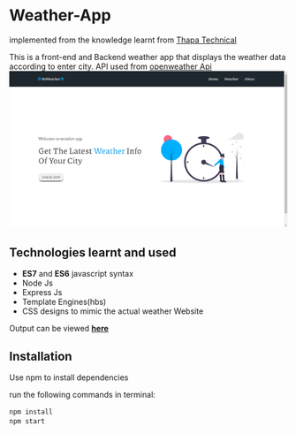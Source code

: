 # Weather-App


implemented from the knowledge learnt from [Thapa Technical ](https://www.youtube.com/channel/UCwfaAHy4zQUb2APNOGXUCCA)

This is a front-end and Backend weather app that displays the weather data according to enter city.
API used from [openweather Api](https://openweathermap.org/)
<img src = "gif.gif"/>
## Technologies learnt and used

- **ES7** and **ES6** javascript syntax
- Node Js
- Express Js
- Template Engines(hbs)
- CSS designs to mimic the actual weather Website

Output can be viewed [**here**](https://weatherappusingne.herokuapp.com/)


## Installation

Use npm to install dependencies

run the following commands in terminal:

```javascript
npm install
npm start
```

